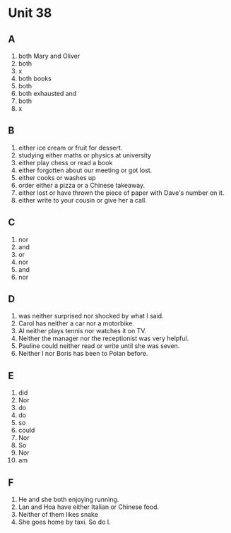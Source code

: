 # Unit 38

## A
1. both Mary and Oliver
2. both
3. x
4. both books
5. both
6. both exhausted and 
7. both
8. x

## B
1. either ice cream or fruit for dessert.
2. studying either maths or physics at university
3. either play chess or read a book
4. either forgotten about our meeting or got lost.
5. either cooks or washes up
6. order either a pizza or a Chinese takeaway.
7. either lost or have thrown the piece of paper with Dave's number on it.
8. either write to your cousin or give her a call.

## C
1. nor
2. and
3. or
4. nor
5. and
6. nor

## D
1. was neither surprised nor shocked by what I said.
2. Carol has neither a car nor a motorbike.
3. Al neither plays tennis nor watches it on TV.
4. Neither the manager nor the receptionist was very helpful.
5. Pauline could neither read or write until she was seven.
6. Neither I nor Boris has been to Polan before.

## E
1. did
2. Nor
3. do
4. do
5. so
6. could
7. Nor
8. So
9. Nor
10. am

## F
1. He and she both enjoying running.
2. Lan and Hoa have either Italian or Chinese food.
3. Neither of them likes snake
4. She goes home by taxi. So do I.
